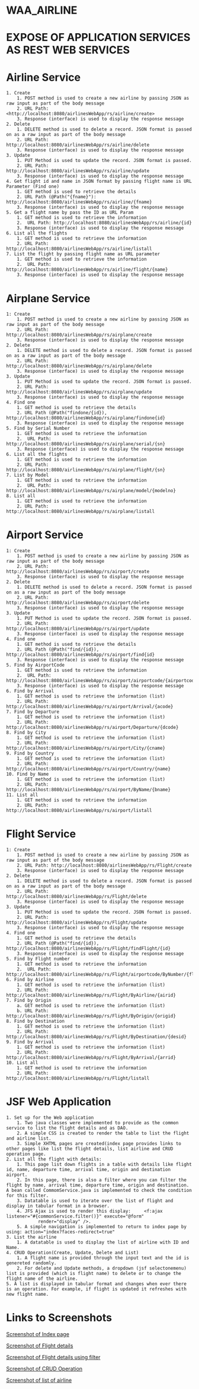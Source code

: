 # WAA_AIRLINE
# EXPOSE OF APPLICATION SERVICES AS REST WEB SERVICES
# Airline Service
  	1. Create
  		1. POST method is used to create a new airline by passing JSON as raw input as part of the body message
  		2. URL Path:<http://localhost:8080/airlinesWebApp/rs/airline/create>
  		3. Response (interface) is used to display the response message
  	2. Delete
  		1. DELETE method is used to delete a record. JSON format is passed on as a raw input as part of the body message
  		2. URL Path:  http://localhost:8080/airlinesWebApp/rs/airline/delete
  		3. Response (interface) is used to display the response message
  	3. Update 
  		1. PUT Method is used to update the record. JSON format is passed. 
  		2. URL Path:  http://localhost:8080/airlinesWebApp/rs/airline/update
  		3. Response (interface) is used to display the response message 
  	4. Get flight id and name in JSON format by passing flight name is URL Parameter (Find one)
  		1. GET method is used to retrieve the details
  		2. URL Path (@Path("{fname}"): http://localhost:8080/airlinesWebApp/rs/airline/{fname}
  		3. Response (interface) is used to display the response message
  	5. Get a flight name by pass the ID as URL Param
  		1. GET method is used to retrieve the information
  		2.  URL Path: http://localhost:8080/airlinesWebApp/rs/airline/{id}
  		3. Response (interface) is used to display the response message
  	6. List all the flights
  		1. GET method is used to retrieve the information
  		2. URL Path: http://localhost:8080/airlinesWebApp/rs/airline/listall
  	7. List the flight by passing flight name as URL parameter
  		1. GET method is used to retrieve the information
  		2.  URL Path: http://localhost:8080/airlinesWebApp/rs/airline/flight/{name}
  		3. Response (interface) is used to display the response message
  	
# Airplane Service
 	1: Create
  		1. POST method is used to create a new airline by passing JSON as raw input as part of the body message
  		2. URL Path: http://localhost:8080/airlinesWebApp/rs/airplane/create
  		3. Response (interface) is used to display the response message
  	2. Delete
  		1. DELETE method is used to delete a record. JSON format is passed on as a raw input as part of the body message
  		2. URL Path:  http://localhost:8080/airlinesWebApp/rs/airplane/delete
  		3. Response (interface) is used to display the response message
 	3. Update 
  		1. PUT Method is used to update the record. JSON format is passed. 
  		2. URL Path:  http://localhost:8080/airlinesWebApp/rs/airplane/update
  		3. Response (interface) is used to display the response message 
  	4. Find one
  		1. GET method is used to retrieve the details
  		2. URL Path (@Path("findone/{id}), http://localhost:8080/airlinesWebApp/rs/airplane/findone{id}
  		3. Response (interface) is used to display the response message
  	5. Find by Serial Number
  		1. GET method is used to retrieve the information
  		2.  URL Path: http://localhost:8080/airlinesWebApp/rs/airplane/serial/{sn}
  		3. Response (interface) is used to display the response message
  	6. List all the flights
  		1. GET method is used to retrieve the information
  		2. URL Path: http://localhost:8080/airlinesWebApp/rs/airplane/flight/{sn}
  	7. List by Model
  		1. GET method is used to retrieve the information
  		2.  URL Path: http://localhost:8080/airlinesWebApp/rs/airplane/model/{modelno}
  	8. List all
  		1. GET method is used to retrieve the information
  		2. URL Path: http://localhost:8080/airlinesWebApp/rs/airplane/listall
  		
# Airport Service
  	1: Create
  		1. POST method is used to create a new airline by passing JSON as raw input as part of the body message
  		2. URL Path: http://localhost:8080/airlinesWebApp/rs/airport/create
  		3. Response (interface) is used to display the response message
  	2. Delete
  		1. DELETE method is used to delete a record. JSON format is passed on as a raw input as part of the body message
  		2. URL Path:  http://localhost:8080/airlinesWebApp/rs/airport/delete
  		3. Response (interface) is used to display the response message
 	3. Update 
  		1. PUT Method is used to update the record. JSON format is passed. 
  		2. URL Path:  http://localhost:8080/airlinesWebApp/rs/airport/update
  		3. Response (interface) is used to display the response message 
  	4. Find one
  		1. GET method is used to retrieve the details
  		2. URL Path (@Path("find/{id}), http://localhost:8080/airlinesWebApp/rs/airport/find{id}
  		3. Response (interface) is used to display the response message
  	5. Find by AirportCode
  		1. GET method is used to retrieve the information
  		2.  URL Path: http://localhost:8080/airlinesWebApp/rs/airport/airportcode/{airportcode}
  		3. Response (interface) is used to display the response message
  	6. Find by Arrival
  		1. GET method is used to retrieve the information (list)
  		2. URL Path: http://localhost:8080/airlinesWebApp/rs/airport/Arrival/{acode}
  	7. Find by Departure
  		1. GET method is used to retrieve the information (list)
  		2. URL Path: http://localhost:8080/airlinesWebApp/rs/airport/Departure/{dcode}
  	8. Find by City
  		1. GET method is used to retrieve the information (list)
  		2. URL Path: http://localhost:8080/airlinesWebApp/rs/airport/City/{cname}
  	9. Find by Country
  		1. GET method is used to retrieve the information (list)
  		2. URL Path: http://localhost:8080/airlinesWebApp/rs/airport/Country/{name}
  	10. Find by Name
  		1. GET method is used to retrieve the information (list)
  		2. URL Path: http://localhost:8080/airlinesWebApp/rs/airport/ByName/{bname}
  	11. List all
  		1. GET method is used to retrieve the information
  		2. URL Path: http://localhost:8080/airlinesWebApp/rs/airport/listall
  # Flight Service
   	1: Create
  		1. POST method is used to create a new airline by passing JSON as raw input as part of the body message
  		2. URL Path: http://localhost:8080/airlinesWebApp/rs/Flight/create
  		3. Response (interface) is used to display the response message
  	2. Delete
  		1. DELETE method is used to delete a record. JSON format is passed on as a raw input as part of the body message
  		2. URL Path:  http://localhost:8080/airlinesWebApp/rs/Flight/delete
  		3. Response (interface) is used to display the response message
 	3. Update 
  		1. PUT Method is used to update the record. JSON format is passed. 
  		2. URL Path:  http://localhost:8080/airlinesWebApp/rs/Flight/update
  		3. Response (interface) is used to display the response message 
  	4. Find one
  		1. GET method is used to retrieve the details
  		2. URL Path (@Path("find/{id}), http://localhost:8080/airlinesWebApp/rs/Flight/findFlight/{id}
  		3. Response (interface) is used to display the response message
  	5. Find by Flight number
  		1. GET method is used to retrieve the information
  		2.  URL Path: http://localhost:8080/airlinesWebApp/rs/Flight/airportcode/ByNumber/{flightnr}
  	6. Find by Airline
  		1. GET method is used to retrieve the information (list)
  		2. URL Path: http://localhost:8080/airlinesWebApp/rs/Flight/ByAirline/{airid}
  	7. Find by Origin
  		a. GET method is used to retrieve the information (list)
  		b. URL Path: http://localhost:8080/airlinesWebApp/rs/Flight/ByOrigin/{origid}
  	8. Find by Destination
  		1. GET method is used to retrieve the information (list)
  		2. URL Path: http://localhost:8080/airlinesWebApp/rs/Flight/ByDestination/{desid}
  	9. Find by Arrival 
  		1. GET method is used to retrieve the information (list)
  		2. URL Path: http://localhost:8080/airlinesWebApp/rs/Flight/ByArrival/{arrid}
  	10. List all
  		1. GET method is used to retrieve the information
  		2. URL Path: http://localhost:8080/airlinesWebApp/rs/Flight/listall
# JSF Web Application
  	1. Set up for the Web application
  		1. Two java classes were implemented to provide as the common service to list the flight details and as DAO.
  		2. A simple CSS is created to render the table to list the flight and airline list.
  		3. Simple XHTML pages are created(index page provides links to other pages like list the flight details, list airline and CRUD operation page. 
  	2. List all the flight with details:
  		1. This page list down flights in a table with details like flight id, name, departure time, arrival time, origin and destination airport. 
  		2. In this page, there is also a filter where you can filter the flight by name, arrival time, departure time, origin and destination. A bean called CommomService.java is implemented to check the condition for this filter. 
  		3. Datatable is used to iterate over the list of flight and display in tabular format in a browser. 
  		4. JFS Ajax is used to render this display: 	<f:ajax listener="#{commonService.filter()}" execute="@form"
				render="display" />. 
		5. A simple navigation is implemented to return to index page by using: action="index?faces-redirect=true"
	3. List the airline
		1. A datatable is used to display the list of airline with ID and Name.
	4. CRUD Operation(Create, Update, Delete and List)
		1. A flight name is provided through the input text and the id is genereted randomly.
		2. For delete and Update methods, a dropdown (jsf selectonemenu) list is provided (which is flight name) to delete or to change the flight name of the airline. 
	5. A list is displayed in tabular format and changes when ever there is an operation. For example, if flight is updated it refreshes with new flight name.

# Links to Screenshots

[Screenshot of Index page](homepage.png)

[Screenshot of Flight details](Flight.png)

[Screenshot of Flight details using filter](filter.png)

[Screenshot of CRUD Operation](CRUD.png)

[Screenshot of list of airline](listairline.png)

	
